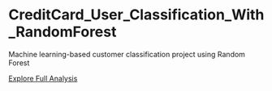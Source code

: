 # CreditCard_User_Classification_With_RandomForest
Machine learning-based customer classification project using Random Forest

[Explore Full Analysis](https://www.notion.so/Customer-Segmentation-Analysis-Using-Random-Forest-for-a-Credit-Card-Company-1e8e239d363a80ed881afc43ec6d2a87)
